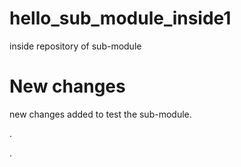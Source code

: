 # hello_sub_module_inside1

inside repository of sub-module

# New changes
new changes added to test the sub-module.

.



.